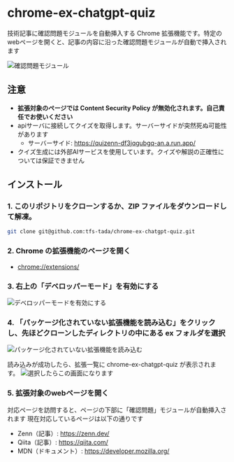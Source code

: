 # chrome-ex-chatgpt-quiz

技術記事に確認問題モジュールを自動挿入する Chrome 拡張機能です。特定のwebページを開くと、記事の内容に沿った確認問題モジュールが自動で挿入されます

![確認問題モジュール](https://github.com/user-attachments/assets/d3b90927-3dfe-4c3b-9134-301de771ad13)

## 注意

- **拡張対象のページでは Content Security Policy が無効化されます。自己責任でお使いください**
- apiサーバに接続してクイズを取得します。サーバーサイドが突然死ぬ可能性があります
  - サーバーサイド: https://quizenn-df3jqgubgq-an.a.run.app/
- クイズ生成には外部AIサービスを使用しています。クイズや解説の正確性については保証できません

## インストール

### 1. このリポジトリをクローンするか、ZIP ファイルをダウンロードして解凍。

```bash
git clone git@github.com:tfs-tada/chrome-ex-chatgpt-quiz.git
```

### 2. Chrome の拡張機能のページを開く

* <a href="chrome://extensions/">chrome://extensions/</a>

### 3. 右上の「デベロッパーモード」を有効にする

![デベロッパーモードを有効にする](https://github.com/user-attachments/assets/a6950d8c-ce9d-43c2-8d92-75c118fa8746)

### 4. 「パッケージ化されていない拡張機能を読み込む」をクリックし、先ほどクローンしたディレクトリの中にある ex フォルダを選択

![パッケージ化されていない拡張機能を読み込む](https://github.com/user-attachments/assets/b9eae562-e090-4d11-b15b-c459455d670f)

読み込みが成功したら、拡張一覧に chrome-ex-chatgpt-quiz が表示されます。
![選択したらこの画面になります](https://github.com/user-attachments/assets/f1beafaf-a0dd-4613-a49c-58000d4cf792)

### 5. 拡張対象のwebページを開く

対応ページを訪問すると、ページの下部に「確認問題」モジュールが自動挿入されます
現在対応しているページは以下の通りです

- Zenn（記事）: https://zenn.dev/
- Qiita（記事）: https://qiita.com/
- MDN（ドキュメント）: https://developer.mozilla.org/
